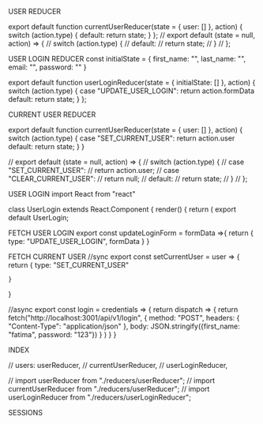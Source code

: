 USER REDUCER

export default function currentUserReducer(state = { user: [] }, action) {
  switch (action.type) {
    default:
      return state;
  }
};
// export default (state = null, action) => {
//   switch (action.type) {
//     default:
//       return state;
//   }
// };


USER LOGIN REDUCER
const initialState = {
    first_name: "",
    last_name: "",
    email: "",
    password: ""
}

export default function userLoginReducer(state = { initialState: [] }, action) {
  switch (action.type) {
      case "UPDATE_USER_LOGIN":
          return action.formData
    default:
      return state;
  }
};



CURRENT USER REDUCER

export default function currentUserReducer(state = { user: [] }, action) {
  switch (action.type) {
    case "SET_CURRENT_USER":
      return action.user 
    default:
      return state;
  }
}

// export default (state = null, action) => {
//   switch (action.type) {
//     case "SET_CURRENT_USER":
//       return action.user;
//     case "CLEAR_CURRENT_USER":
//       return null;
//     default:
//       return state;
//   }
// };


USER LOGIN
import React from "react"

 class UserLogin extends React.Component {
   render() {
    return (
      <!-- <div>
        <form>
            <label> First Name </label>
            <input type='text'placeholder='First Name'/> 
        </form>
     </div>
   )
    }
 } -->
 export default UserLogin;

 FETCH USER LOGIN 
 export const updateLoginForm = formData =>{
    return {
        type: "UPDATE_USER_LOGIN",
        formData
    }
}

FETCH CURRENT USER
//sync
export const setCurrentUser = user => {
    return {
        type: "SET_CURRENT_USER"

    }
}

//async
export const login = credentials => {
    return dispatch => {
       return fetch("http://localhost:3001/api/v1/login", {
           method: "POST",
           headers: {
               "Content-Type": "application/json"
           },
           body: JSON.stringify({first_name: "fatima", password: "123"})
       } 
       )
    }
}


INDEX

 // users: userReducer,
  // currentUserReducer,
  // userLoginReducer,

  // import userReducer from "./reducers/userReducer";
// import currentUserReducer from "./reducers/userReducer";
// import userLoginReducer from "./reducers/userLoginReducer";

SESSIONS
